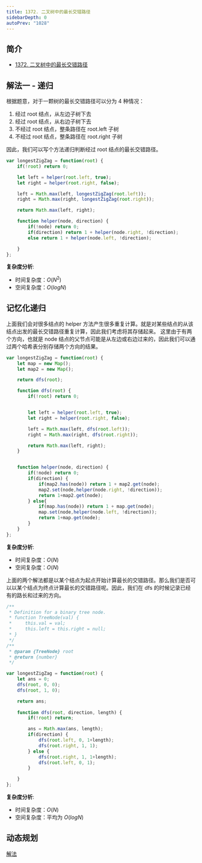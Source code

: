 ```yaml
---
title: 1372. 二叉树中的最长交错路径
sidebarDepth: 0
autoPrev: "1028"
---
```

## 简介
- [1372. 二叉树中的最长交错路径](https://leetcode-cn.com/problems/longest-zigzag-path-in-a-binary-tree/)

## 解法一 - 递归
根据题意，对于一颗树的最长交错路径可以分为 4 种情况：
1. 经过 root 结点，从左边子树下去
2. 经过 root 结点，从右边子树下去
3. 不经过 root 结点，整条路径在 root.left 子树
4. 不经过 root 结点，整条路径在 root.right 子树

因此，我们可以写个方法递归判断经过 root 结点的最长交错路径。

```javascript
var longestZigZag = function(root) {
    if(!root) return 0;

    let left = helper(root.left, true);
    let right = helper(root.right, false);

    left = Math.max(left, longestZigZag(root.left));
    right = Math.max(right, longestZigZag(root.right));

    return Math.max(left, right); 

    function helper(node, direction) {
        if(!node) return 0;
        if(direction) return 1 + helper(node.right, !direction);
        else return 1 + helper(node.left, !direction);

    }
};
```

**复杂度分析**:
- 时间复杂度：$O(N^2)$
- 空间复杂度：$O(logN)$

## 记忆化递归
上面我们会对很多结点的 helper 方法产生很多重复计算。就是对某些结点的从该结点出发的最长交错路径重复计算，因此我们考虑将其存储起来。
这里由于有两个方向，也就是 node 结点的父节点可能是从左边或右边过来的，因此我们可以通过两个哈希表分别存储两个方向的结果。

```javascript
var longestZigZag = function(root) {
    let map = new Map();
    let map2 = new Map();

    return dfs(root);

    function dfs(root) {
        if(!root) return 0;


        let left = helper(root.left, true);
        let right = helper(root.right, false);

        left = Math.max(left, dfs(root.left));
        right = Math.max(right, dfs(root.right));

        return Math.max(left, right); 
    }


    function helper(node, direction) {
        if(!node) return 0;
        if(direction) {
            if(map2.has(node)) return 1 + map2.get(node);
            map2.set(node,helper(node.right, !direction));
            return 1+map2.get(node);
        } else{
            if(map.has(node)) return 1 + map.get(node);
            map.set(node,helper(node.left, !direction));
            return 1+map.get(node);
        }
    }
};
```
**复杂度分析**:
- 时间复杂度：$O(N)$
- 空间复杂度：$O(N)$


上面的两个解法都是以某个结点为起点开始计算最长的交错路径。那么我们是否可以以某个结点为终点计算最长的交错路径呢。因此，我们在 dfs 的时候记录已经有的路长和过来的方向。


```javascript
/**
 * Definition for a binary tree node.
 * function TreeNode(val) {
 *     this.val = val;
 *     this.left = this.right = null;
 * }
 */
/**
 * @param {TreeNode} root
 * @return {number}
 */

var longestZigZag = function(root) {
    let ans = 0;
    dfs(root, 0, 0);
    dfs(root, 1, 0);

    return ans;
    
    function dfs(root, direction, length) {
        if(!root) return;

        ans = Math.max(ans, length);
        if(direction) {
            dfs(root.left, 0, 1+length);
            dfs(root.right, 1, 1);
        } else {
            dfs(root.right, 1, 1+length);
            dfs(root.left, 0, 1);
        }

    }
};
```
**复杂度分析**:
- 时间复杂度：$O(N)$
- 空间复杂度：平均为 $O(logN)$

## 动态规划
[解法](https://leetcode-cn.com/problems/longest-zigzag-path-in-a-binary-tree/solution/er-cha-shu-zhong-de-zui-chang-jiao-cuo-lu-jing-b-2/)